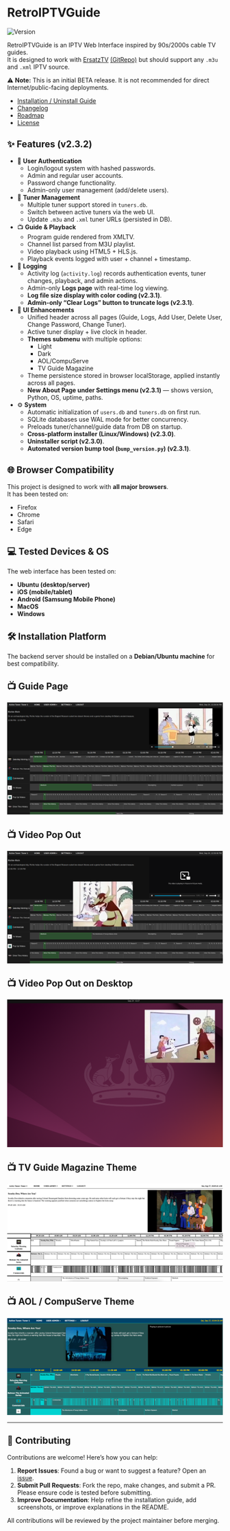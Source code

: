 # RetroIPTVGuide

![Version](https://img.shields.io/badge/version-v2.3.2-blue)

RetroIPTVGuide is an IPTV Web Interface inspired by 90s/2000s cable TV guides.  
It is designed to work with [ErsatzTV](https://ersatztv.org/) [(GitRepo)](https://github.com/ErsatzTV/ErsatzTV/tree/main) but should support any `.m3u` and `.xml` IPTV source.  

⚠️ **Note:** This is an initial BETA release. It is not recommended for direct Internet/public-facing deployments.

- [Installation / Uninstall Guide](INSTALL.md)
- [Changelog](CHANGELOG.md)
- [Roadmap](ROADMAP.md)
- [License](LICENSE)

## ✨ Features (v2.3.2)
- 🔑 **User Authentication**
  - Login/logout system with hashed passwords.
  - Admin and regular user accounts.
  - Password change functionality.
  - Admin-only user management (add/delete users).
- 📡 **Tuner Management**
  - Multiple tuner support stored in `tuners.db`.
  - Switch between active tuners via the web UI.
  - Update `.m3u` and `.xml` tuner URLs (persisted in DB).
- 📺 **Guide & Playback**
  - Program guide rendered from XMLTV.
  - Channel list parsed from M3U playlist.
  - Video playback using HTML5 + HLS.js.
  - Playback events logged with user + channel + timestamp.
- 📑 **Logging**
  - Activity log (`activity.log`) records authentication events, tuner changes, playback, and admin actions.
  - Admin-only **Logs page** with real-time log viewing.
  - **Log file size display with color coding (v2.3.1)**.
  - **Admin-only “Clear Logs” button to truncate logs (v2.3.1)**.
- 🎨 **UI Enhancements**
  - Unified header across all pages (Guide, Logs, Add User, Delete User, Change Password, Change Tuner).
  - Active tuner display + live clock in header.
  - **Themes submenu** with multiple options:
    - Light
    - Dark
    - AOL/CompuServe
    - TV Guide Magazine
  - Theme persistence stored in browser localStorage, applied instantly across all pages.
  - **New About Page under Settings menu (v2.3.1)** — shows version, Python, OS, uptime, paths.
- ⚙️ **System**
  - Automatic initialization of `users.db` and `tuners.db` on first run.
  - SQLite databases use WAL mode for better concurrency.
  - Preloads tuner/channel/guide data from DB on startup.
  - **Cross-platform installer (Linux/Windows) (v2.3.0)**.
  - **Uninstaller script (v2.3.0)**.
  - **Automated version bump tool (`bump_version.py`) (v2.3.1)**.


## 🌐 Browser Compatibility
This project is designed to work with **all major browsers**.  
It has been tested on:  
- Firefox  
- Chrome  
- Safari  
- Edge  

## 💻 Tested Devices & OS
The web interface has been tested on:  
- **Ubuntu (desktop/server)**  
- **iOS (mobile/tablet)**
- **Android (Samsung Mobile Phone)**
- **MacOS**
- **Windows**

## 🛠️ Installation Platform
The backend server should be installed on a **Debian/Ubuntu machine** for best compatibility.  

## 📺 Guide Page
![Guide Screenshot](docs/screenshots/guide.png)

## 📺 Video Pop Out
![Video Pop Out](docs/screenshots/guide_with_video_breakout.png)

## 📺 Video Pop Out on Desktop
![Desktop Pop Out](docs/screenshots/video_breakout_desktop.png)

## 📺 TV Guide Magazine Theme
![TV Guide Theme](docs/screenshots/TV_Guide_Theme.png)

## 📺 AOL / CompuServe Theme
![AOL / CompuServe Theme](docs/screenshots/AOL_Compuserve_Theme.png)

---

## 🤝 Contributing
Contributions are welcome! Here’s how you can help:  
1. **Report Issues**: Found a bug or want to suggest a feature? Open an [issue](../../issues).  
2. **Submit Pull Requests**: Fork the repo, make changes, and submit a PR. Please ensure code is tested before submitting.  
3. **Improve Documentation**: Help refine the installation guide, add screenshots, or improve explanations in the README.  

All contributions will be reviewed by the project maintainer before merging.  
